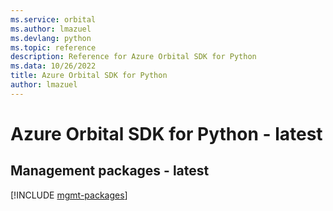```yaml
---
ms.service: orbital
ms.author: lmazuel
ms.devlang: python
ms.topic: reference
description: Reference for Azure Orbital SDK for Python
ms.data: 10/26/2022
title: Azure Orbital SDK for Python
author: lmazuel
---
```

# Azure Orbital SDK for Python - latest

## Management packages - latest
[!INCLUDE [mgmt-packages](orbital-mgmt-index.md)]
